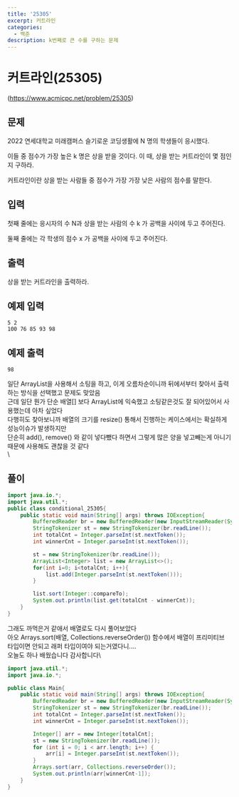 ```yaml
---
title: '25305'
excerpt: 커트라인
categories:
  - 백준
description: k번째로 큰 수를 구하는 문제
---
```


# 커트라인(25305)

(https://www.acmicpc.net/problem/25305)

## 문제

2022 연세대학교 미래캠퍼스 슬기로운 코딩생활에 N 명의 학생들이 응시했다.

이들 중 점수가 가장 높은 k 명은 상을 받을 것이다. 이 때, 상을 받는 커트라인이 몇 점인지 구하라.

커트라인이란 상을 받는 사람들 중 점수가 가장 가장 낮은 사람의 점수를 말한다.

## 입력

첫째 줄에는 응시자의 수 N과 상을 받는 사람의 수 k 가 공백을 사이에 두고 주어진다.

둘째 줄에는 각 학생의 점수 x 가 공백을 사이에 두고 주어진다.

## 출력

상을 받는 커트라인을 출력하라.

## 예제 입력

```
5 2
100 76 85 93 98
```

## 예제 출력

```
98
```

일단 ArrayList을 사용해서 소팅을 하고, 이게 오름차순이니까 뒤에서부터 찾아서 출력하는 방식을 선택했고 문제도 맞았음\
근데 일단 뭔가 단순 배열\[] 보다 ArrayList에 익숙했고 소팅같은것도 잘 되어있어서 사용했는데 아차 싶었다\
다행히도 찾아보니까 배열의 크기를 resize() 통해서 진행하는 케이스에서는 확실하게 성능이슈가 발생하지만\
단순히 add(), remove() 와 같이 넣다뺐다 하면서 그렇게 많은 양을 넣고빼는게 아니기 때문에 사용해도 괜찮을 것 같다\
\


## 풀이

```java
import java.io.*;
import java.util.*;
public class conditional_25305{
    public static void main(String[] args) throws IOException{
        BufferedReader br = new BufferedReader(new InputStreamReader(System.in));
        StringTokenizer st = new StringTokenizer(br.readLine());
        int totalCnt = Integer.parseInt(st.nextToken());
        int winnerCnt = Integer.parseInt(st.nextToken());

        st = new StringTokenizer(br.readLine());
        ArrayList<Integer> list = new ArrayList<>();
        for(int i=0; i<totalCnt; i++){
            list.add(Integer.parseInt(st.nextToken()));
        }

        list.sort(Integer::compareTo);
        System.out.println(list.get(totalCnt - winnerCnt));
    }
}
```

그래도 까먹은거 같애서 배열로도 다시 풀어보았다\
아오 Arrays.sort(배열, Collections.reverseOrder()) 함수에서 배열이 프리미티브 타입이면 안되고 래퍼 타입이여야 되는거였다니....\
오늘도 하나 배웠습니다 감사합니다\


```java
import java.util.*;
import java.io.*;

public class Main{
    public static void main(String[] args) throws IOException{
        BufferedReader br = new BufferedReader(new InputStreamReader(System.in));
        StringTokenizer st = new StringTokenizer(br.readLine());
        int totalCnt = Integer.parseInt(st.nextToken());
        int winnerCnt = Integer.parseInt(st.nextToken());

        Integer[] arr = new Integer[totalCnt];
        st = new StringTokenizer(br.readLine());
        for (int i = 0; i < arr.length; i++) {
            arr[i] = Integer.parseInt(st.nextToken());
        }
        Arrays.sort(arr, Collections.reverseOrder());
        System.out.println(arr[winnerCnt-1]);
    }
}
```
